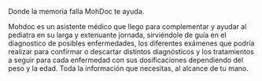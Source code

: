 Donde la memoria falla MohDoc te ayuda.

Mohdoc es un asistente médico que llego para complementar y ayudar al pediatra en su larga y extenuante jornada, sirviéndole de guía en el diagnostico de posibles enfermedades, los diferentes exámenes que podría realizar para confirmar o descartar distintos diagnósticos y los tratamientos a seguir para cada enfermedad con sus dosificaciones dependiendo del peso y la edad.
Toda la información que necesitas, al alcance de tu mano.
